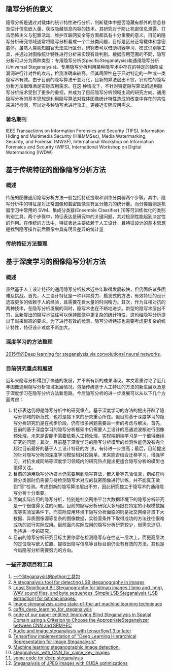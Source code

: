 ## 隐写分析的意义
隐写分析是通过对载体的统计特性进行分析，判断载体中是否隐藏有额外的信息甚至估计信息嵌入量、获取隐藏信息内容的技术。其研究对于防止机密信息泄露、打击恐怖主义与犯罪活动、维护互联网安全等方面都具有十分重要的意义。目前的隐写分析研究领域通常将隐写分析看成一个二分类问题，目标是区分正常载体和含密载体。虽然人类感知器官无法进行区分，研究者可以借助机器学习、模式识别等工具，并通过对图像统计特性进行分析来实现有效判别。根据应用范围的不同，隐写分析可以分为两种类型：专用隐写分析(SpecificSteganalysis)和通用隐写分析(Universal Steganalysis)。专用隐写分析利用某种隐写术中存在的特定的缺陷或漏洞进行针对性的攻击，检测准确率较高。但其局限性在于只对特定的一种或一类隐写术有效。由于目前的隐写算法千变万化，且新的算法层出不穷，针对性的隐写分析方法很难满足实际应用需求。在这
种情况下，不针对特定隐写算法的通用隐写分析技术受到了更多的重视，并成为了目前隐写分析领域主流的研究方向。通用隐写分析的基本思想是利用隐写算法对载体图像统计特性造成的改变中存在的共性来进行检测，可以对多种隐写术进行攻击，更接近实际应用需求。

### 著名期刊
IEEE Transactions on Information Forensics and Security (TIFS), Information Hiding and Multimedia Security
(IH&MMSec), Media Watermarking, Security, and Forensic (MWSF), International Workshop on Information
Forensics and Security (WIFS), International Workshop on Digital Watermarking (IWDW)

## 基于传统特征的图像隐写分析方法
### 概述
传统的图像通用隐写分析方法一般包括特征提取和训练分类器两个步骤。其中，隐写分析中的特征是对正常图像和载密图像具有区分能力的统计量。而分类器则是机器学习中常用的 SVM、集成分类器(Ensemble Classifier) [1]等可训练优化的类别判别工具。两个步骤中，特征表达是研究中的关键问题，其对检测性能起到决定性的作用。在传统的方法中，特征表达主要依赖于人工设计，且特征设计的基本思想是找到隐写操作前后图像中具有明显差异的统计量
### 传统特征方法整理

## 基于深度学习的图像隐写分析方法
### 概述
虽然基于人工设计特征的通用隐写分析技术近些年取得发展较快，但仍面临诸多困难及挑战。首先，人工设计特征是一种非常费力、启发式的方法，有效特征的设计选取更多的依赖于人的经验，且需要花费大量的时间精力。其次，作为互相对抗的两种技术，在隐写分析发展的同时，隐写术也在不断地进步。新型的隐写术层出不穷，且新提出的隐写术往往可以保持图像中更复杂的统计特性，这也给隐写分析提出了越来越高的要求。为了进行有效的检测，隐写分析特征也需要考虑更复杂的统计特性，特征设计难度不断加大。

### 深度学习的方法整理
[2015年的Deep learning for steganalysis via convolutional neural networks](http://xueshu.baidu.com/s?wd=paperuri%3A%281c85f9edc52b10af1f6157d44667da57%29&filter=sc_long_sign&tn=SE_xueshusource_2kduw22v&sc_vurl=http%3A%2F%2Fadsabs.harvard.edu%2Fcgi-bin%2Fnph-data_query%3Fbibcode%3D2015SPIE.9409E..0JQ%26amp%3Bdb_key%3DPHY%26amp%3Blink_type%3DABSTRACT%26amp%3Bhigh%3D567107244204418&ie=utf-8&sc_us=10775830153732577606)。
### 目前研究重点和展望
近年来隐写分析得到了快速的发展，并不断有新的成果涌现。本文着重讨论了近几年图像通用隐写分析领域发展情况，包括传统基于人工特征的方法的新进展以及基于深度学习在隐写分析方法新思路。今后隐写分析的进一步发展可以从以下几个方面考虑：
1) 特征表达仍将是隐写分析中的研究重点。基于深度学习的方法的提出开辟了隐写分领域的新范式，也将是接下来的研究重心所在。但目前基于深度学习的隐写分析研究仍是在初步阶段，仍有很多问题需要进一步的考虑与解决。首先，目前的基于深度学习的隐写分析框架中仍需要人工设计的高通滤波核进行图像预处理，未来是否能不需要依赖人工预处理，实现端到端学习是一个值得继续研究的问题；其次，目前基于深度学习的隐写分析模型的检测性能仍没有完全超过目前最好的基于人工设计特征的方
法，有待进一步提高；最后，目前提出的针对隐写分析的深度学习模型相对较简单，未来能否结合迁移学习，增强学习，对抗生成网络等深度学习领域内的研究热点提出更适合隐写分析的模型也值得关注。
2) 目前的通用隐写分析技术仍需要用到隐写算法、嵌入量等先验信息，例如在构建分类器时仍需要与待检测隐写术对应的载密图像进行训练，并不能真正做到“盲”检测。考虑到新的隐写算法层出不穷，因此研究独立于隐写术的通用隐写分析十分重要。
3) 面向实际应用的隐写分析，特别是社交网络平台大数据环境下的隐写分析研究是一个很值得关注的问题。目前的隐写分析研究大多局限在特定的小规模数据库等实验室条件下。而实际应用环境下隐写分析面临的则是社交网络背景下大数据、异质图像源等复杂的图像数据，实验室条件下取得成功的方法往往很难成功的进行实际应用。目前面向实际应用的隐写分析研究较少，但需求迫切，尚待进一步的研究。
4) 目前的隐写分析研究目标主要停留在检测隐写存在性这一层次上，而更高层次的定位隐写嵌入位置、提取出隐写信息等目标目前仍没有有效的方法，其也是今后隐写分析需要努力的方向。
### 一些开源项目和工具
1. [一个Steganaysis的python工具包](https://github.com/cedricbonhomme/Stegano)
2. [A steganalysis tool for detecting LSB steganography in images ](https://github.com/b3dk7/StegExpose)
3. [Least Significant Bit Steganography for bitmap images (.bmp and .png), WAV sound files, and byte sequences. Simple LSB Steganalysis (LSB extraction) for bitmap images.](https://github.com/ragibson/Steganography)
4. [Image steganalysis using state-of-the-art machine learning techniques](https://github.com/daniellerch/aletheia)
5. [caffe_deep_learning_for_steganalysis](https://github.com/GuanshuoXu/caffe_deep_learning_for_steganalysis)
6. [code of our paper entitled: Improving Blind Steganalysis in Spatial Domain using a Criterion to Choose the AppropriateSteganalyzer between CNN and SRM+EC ](https://github.com/rcouturier/steganalysis_with_CNN_and_SRM)
7. [Audio and image steganalysis with tensorflow1.3 or later](https://github.com/Charleswyt/tf_audio_steganalysis)
8. [Tensorflow implementation of "Deep Learning Hierarchical Representation for Image Steganalysis" ](https://github.com/Caenorst/YeNet-Tensorflow)
9. [Machine learning steganographic image detection. ](https://github.com/rokkuran/stegasawus)
10. [steganalysis_with_CNN_for_same_key_images](https://github.com/rcouturier/steganalysis_with_CNN_for_same_key_images)
11. [some code for deep steganalysis](https://github.com/jiangszzzzz/CAECNNcode)
12. [Steganalysis of JPEG images with CUDA optimizations ](https://github.com/id23cat/cujpgstego)

